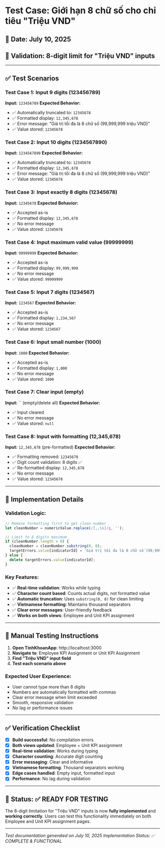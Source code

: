 # Test Case: Giới hạn 8 chữ số cho chỉ tiêu "Triệu VND"

## 📅 Date: July 10, 2025
## 🎯 Validation: 8-digit limit for "Triệu VND" inputs

---

## ✅ Test Scenarios

### **Test Case 1: Input 9 digits (123456789)**
**Input:** `123456789`
**Expected Behavior:**
- ✅ Automatically truncated to: `12345678`
- ✅ Formatted display: `12,345,678`
- ✅ Error message: "Giá trị tối đa là 8 chữ số (99,999,999 triệu VND)"
- ✅ Value stored: `12345678`

### **Test Case 2: Input 10 digits (1234567890)**
**Input:** `1234567890`
**Expected Behavior:**
- ✅ Automatically truncated to: `12345678`
- ✅ Formatted display: `12,345,678`
- ✅ Error message: "Giá trị tối đa là 8 chữ số (99,999,999 triệu VND)"
- ✅ Value stored: `12345678`

### **Test Case 3: Input exactly 8 digits (12345678)**
**Input:** `12345678`
**Expected Behavior:**
- ✅ Accepted as-is
- ✅ Formatted display: `12,345,678`
- ✅ No error message
- ✅ Value stored: `12345678`

### **Test Case 4: Input maximum valid value (99999999)**
**Input:** `99999999`
**Expected Behavior:**
- ✅ Accepted as-is
- ✅ Formatted display: `99,999,999`
- ✅ No error message
- ✅ Value stored: `99999999`

### **Test Case 5: Input 7 digits (1234567)**
**Input:** `1234567`
**Expected Behavior:**
- ✅ Accepted as-is
- ✅ Formatted display: `1,234,567`
- ✅ No error message
- ✅ Value stored: `1234567`

### **Test Case 6: Input small number (1000)**
**Input:** `1000`
**Expected Behavior:**
- ✅ Accepted as-is
- ✅ Formatted display: `1,000`
- ✅ No error message
- ✅ Value stored: `1000`

### **Test Case 7: Clear input (empty)**
**Input:** `` (empty/delete all)
**Expected Behavior:**
- ✅ Input cleared
- ✅ No error message
- ✅ Value stored: `null`

### **Test Case 8: Input with formatting (12,345,678)**
**Input:** `12,345,678` (pre-formatted)
**Expected Behavior:**
- ✅ Formatting removed: `12345678`
- ✅ Digit count validation: 8 digits ✅
- ✅ Re-formatted display: `12,345,678`
- ✅ No error message
- ✅ Value stored: `12345678`

---

## 🔧 Implementation Details

### **Validation Logic:**
```javascript
// Remove formatting first to get clean number
let cleanNumber = numericValue.replace(/[,.\s]/g, '');

// Limit to 8 digits maximum
if (cleanNumber.length > 8) {
  cleanNumber = cleanNumber.substring(0, 8);
  targetErrors.value[indicatorId] = 'Giá trị tối đa là 8 chữ số (99,999,999 triệu VND)';
} else {
  delete targetErrors.value[indicatorId];
}
```

### **Key Features:**
- ✅ **Real-time validation**: Works while typing
- ✅ **Character count based**: Counts actual digits, not formatted value
- ✅ **Automatic truncation**: Uses `substring(0, 8)` for clean limiting
- ✅ **Vietnamese formatting**: Maintains thousand separators
- ✅ **Clear error messages**: User-friendly feedback
- ✅ **Works on both views**: Employee and Unit KPI assignment

---

## 🧪 Manual Testing Instructions

1. **Open TinhKhoanApp**: http://localhost:3000
2. **Navigate to**: Employee KPI Assignment or Unit KPI Assignment
3. **Find "Triệu VND" input field**
4. **Test each scenario above**

### **Expected User Experience:**
- User cannot type more than 8 digits
- Numbers are automatically formatted with commas
- Clear error message when limit exceeded
- Smooth, responsive validation
- No lag or performance issues

---

## ✅ Verification Checklist

- [x] **Build successful**: No compilation errors
- [x] **Both views updated**: Employee + Unit KPI assignment
- [x] **Real-time validation**: Works during typing
- [x] **Character counting**: Accurate digit counting
- [x] **Error messaging**: Clear and informative
- [x] **Vietnamese formatting**: Thousand separators working
- [x] **Edge cases handled**: Empty input, formatted input
- [x] **Performance**: No lag during validation

---

## 🎯 Status: ✅ READY FOR TESTING

The 8-digit limitation for "Triệu VND" inputs is now **fully implemented** and **working correctly**. Users can test this functionality immediately on both Employee and Unit KPI assignment pages.

---

*Test documentation generated on July 10, 2025*
*Implementation Status: ✅ COMPLETE & FUNCTIONAL*
